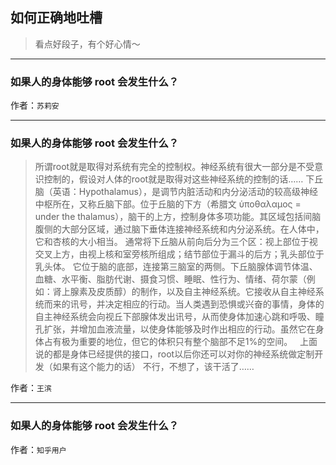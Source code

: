 ## 如何正确地吐槽

> 看点好段子，有个好心情～


 
---

### 如果人的身体能够 root 会发生什么？

> 


作者：`苏莉安`

---

### 如果人的身体能够 root 会发生什么？

> 所谓root就是取得对系统有完全的控制权。神经系统有很大一部分是不受意识控制的，假设对人体的root就是取得对这些神经系统的控制的话……
> 下丘脑（英语：Hypothalamus），是调节内脏活动和内分泌活动的较高级神经中枢所在，又称丘脑下部。位于丘脑的下方（希腊文 ὑποθαλαμος = under the thalamus），脑干的上方，控制身体多项功能。其区域包括间脑腹侧的大部分区域，通过脑下垂体连接神经系统和内分泌系统。在人体中，它和杏核的大小相当。
> 通常将下丘脑从前向后分为三个区：视上部位于视交叉上方，由视上核和室旁核所组成；结节部位于漏斗的后方；乳头部位于乳头体。
> 它位于脑的底部，连接第三脑室的两侧。下丘脑腺体调节体温、血糖、水平衡、脂肪代谢、摄食习惯、睡眠、性行为、情绪、荷尔蒙（例如：肾上腺素及皮质醇）的制作，以及自主神经系统。它接收从自主神经系统而来的讯号，并决定相应的行动。当人类遇到恐惧或兴奋的事情，身体的自主神经系统会向视丘下部腺体发出讯号，从而使身体加速心跳和呼吸、瞳孔扩张，并增加血液流量，以使身体能够及时作出相应的行动。虽然它在身体占有极为重要的地位，但它的体积只有整个脑部不足1%的空间。
>  
> 上面说的都是身体已经提供的接口，root以后你还可以对你的神经系统做定制开发（如果有这个能力的话）
> 不行，不想了，该干活了……


作者：`王滨`

---

### 如果人的身体能够 root 会发生什么？

> 


作者：`知乎用户`